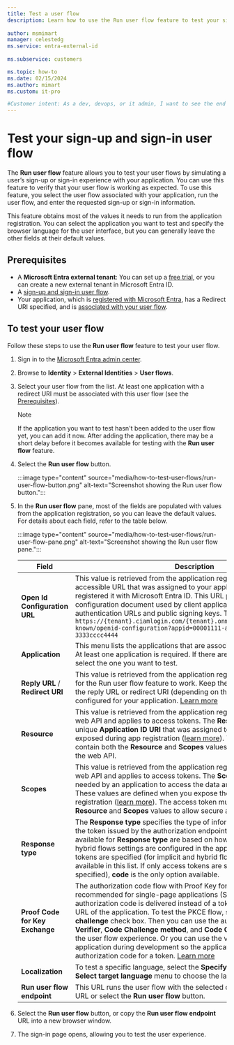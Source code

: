 ```yaml
---
title: Test a user flow
description: Learn how to use the Run user flow feature to test your sign-up and sign-in user flow for your customer-facing app.
 
author: msmimart
manager: celestedg
ms.service: entra-external-id
 
ms.subservice: customers

ms.topic: how-to
ms.date: 02/15/2024
ms.author: mimart
ms.custom: it-pro

#Customer intent: As a dev, devops, or it admin, I want to see the end user's experience when they sign in to an application that uses the user flow I created.
---
```


# Test your sign-up and sign-in user flow  

The **Run user flow** feature allows you to test your user flows by simulating a user’s sign-up or sign-in experience with your application. You can use this feature to verify that your user flow is working as expected. To use this feature, you select the user flow associated with your application, run the user flow, and enter the requested sign-up or sign-in information.

This feature obtains most of the values it needs to run from the application registration. You can select the application you want to test and specify the browser language for the user interface, but you can generally leave the other fields at their default values.

## Prerequisites

- A **Microsoft Entra external tenant**: You can set up a <a href="https://aka.ms/ciam-free-trial?wt.mc_id=ciamcustomertenantfreetrial_linkclick_content_cnl" target="_blank">free trial</a>, or you can create a new external tenant in Microsoft Entra ID.
- A [sign-up and sign-in user flow](how-to-user-flow-sign-up-sign-in-customers.md).
- Your application, which is [registered with Microsoft Entra](how-to-register-ciam-app.md), has a Redirect URI specified, and is [associated with your user flow](how-to-user-flow-add-application.md).

## To test your user flow

Follow these steps to use the **Run user flow** feature to test your user flow.

1. Sign in to the [Microsoft Entra admin center](https://entra.microsoft.com).

1. Browse to **Identity** > **External Identities** > **User flows**.

1. Select your user flow from the list. At least one application with a redirect URI must be associated with this user flow (see the [Prerequisites](#prerequisites)).

   > [!NOTE]
   > If the application you want to test hasn't been added to the user flow yet, you can add it now. After adding the application, there may be a short delay before it becomes available for testing with the **Run user flow** feature.

1. Select the **Run user flow** button.

   :::image type="content" source="media/how-to-test-user-flows/run-user-flow-button.png" alt-text="Screenshot showing the Run user flow button.":::

1. In the **Run user flow** pane, most of the fields are populated with values from the application registration, so you can leave the default values. For details about each field, refer to the table below.

   :::image type="content" source="media/how-to-test-user-flows/run-user-flow-pane.png" alt-text="Screenshot showing the Run user flow pane.":::

   |Field    |Description  |
   |---------|---------|
   |**Open Id Configuration URL**     | This value is retrieved from the application registration. It's the publicly accessible URL that was assigned to your application when you registered it with Microsoft Entra ID. This URL points to the OpenID configuration document used by client applications to find authentication URLs and public signing keys. The format is: `https://{tenant}.ciamlogin.com/{tenant}.onmicrosoft.com/v2.0/.well-known/openid-configuration?appid=00001111-aaaa-2222-bbbb-3333cccc4444`        |
   |**Application**     | This menu lists the applications that are associated with this user flow. At least one application is required. If there are multiple applications, select the one you want to test.       |
   |**Reply URL** / **Redirect URI**   | This value is retrieved from the application registration, and is required for the Run user flow feature to work. Keep the current setting, which is the reply URL or redirect URI (depending on the protocol) that is configured for your application. [Learn more](how-to-register-ciam-app.md?tabs=spa#about-redirect-uri)       |
   |**Resource**     | This value is retrieved from the application registration for a protected web API and applies to access tokens. The **Resource** is the globally unique **Application ID URI** that was assigned to the API when it was exposed during app registration ([learn more](~/identity-platform/quickstart-configure-app-expose-web-apis.md)). The access token must contain both the **Resource** and **Scopes** values to allow secure access to the web API.  |
   |**Scopes**     | This value is retrieved from the application registration for a protected web API and applies to access tokens. The **Scopes** are the permissions needed by an application to access the data and functionality in the API. These values are defined when you expose the API during app registration ([learn more](~/identity-platform/quickstart-configure-app-expose-web-apis.md)). The access token must contain both the **Resource** and **Scopes** values to allow secure access to the web API. |
   |**Response type**     | The **Response type** specifies the type of information to be returned in the token issued by the authorization endpoint. The values that are available for **Response type** are based on how the implicit grant and hybrid flows settings are configured in the application registration. If ID tokens are specified (for implicit and hybrid flows), then **id token** is available in this list. If only access tokens are specified (or no tokens are specified), **code** is the only option available.    |
   |**Proof Code for Key Exchange**     | The authorization code flow with Proof Key for Code Exchange (PKCE) is recommended for single-page applications (SPAs). With PKCE, an authorization code is delivered instead of a token to the specified reply URL of the application. To test the PKCE flow, select the **Specify code challenge** check box. Then you can use the autogenerated **Code Verifier**, **Code Challenge method**, and **Code Challenge** values to test the user flow experience. Or you can use the values expected by your application during development so the application can redeem the authorization code for a token. [Learn more](~/identity-platform/v2-oauth2-auth-code-flow.md)        |
   |**Localization**     | To test a specific language, select the **Specify ui locales** option and use **Select target language** menu to choose the language. [Learn more](how-to-customize-languages-customers.md)        |
   |**Run user flow endpoint**     | This URL runs the user flow with the selected options. You can use this URL or select the **Run user flow** button.        |

1. Select the **Run user flow** button, or copy the **Run user flow endpoint** URL into a new browser window.

1. The sign-in page opens, allowing you to test the user experience.
